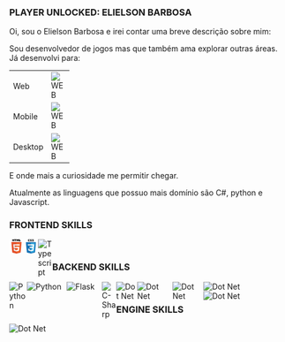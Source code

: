 ### PLAYER UNLOCKED: ELIELSON BARBOSA

Oi, sou o Elielson Barbosa e irei contar uma breve descrição sobre mim:

Sou desenvolvedor de jogos mas que também ama explorar outras áreas.
Já desenvolvi para:

<table border="0">
	
<tr>
<td>
Web
</td>
	
<td>
<img align="left" alt="WEB" width="26px" src="https://img2.gratispng.com/20180706/bcw/kisspng-web-development-logo-clip-art-joomla-icon-5b3fa921d25041.4362954515308987218615.jpg" /> 
</td>
</tr>
	
<tr>
<td>
Mobile 
</td>
	
<td>
<img align="left" alt="WEB" width="26px" src="https://www.freepnglogos.com/uploads/mobile-circle-logo-png-30.png" /> 
</td>
</tr>
	
<tr>
<td>
Desktop
</td>
	
<td>
<img align="left" alt="WEB" width="26px" src="https://thumbs.dreamstime.com/b/%C3%ADcone-para-seu-projeto-do-site-logotipo-vetor-computador-de-secret%C3%A1ria-app-ui-ilustra-o-151573142.jpg" /> 
</td>
</tr>
	
</table>
E onde mais a curiosidade me permitir chegar.

Atualmente as linguagens que possuo mais domínio são C#, python e Javascript.

### FRONTEND SKILLS

<div>
	
<img align="left" alt="HTML5" width="26px" src="https://raw.githubusercontent.com/github/explore/80688e429a7d4ef2fca1e82350fe8e3517d3494d/topics/html/html.png" />

<img align="left" alt="CSS3" width="26px" src="https://raw.githubusercontent.com/github/explore/80688e429a7d4ef2fca1e82350fe8e3517d3494d/topics/css/css.png" />

<img align="left" alt="Typescript" width="26px" src="https://upload.wikimedia.org/wikipedia/commons/thumb/9/99/Unofficial_JavaScript_logo_2.svg/1024px-Unofficial_JavaScript_logo_2.svg.png"/>
	
</div>

<br>

### BACKEND SKILLS

<div>

<img align="left" alt="Python" width="32px" src="https://www.vectorlogo.zone/logos/python/python-vertical.svg"/>

<img align="left" alt="Python" width="72px" src="https://www.vectorlogo.zone/logos/opencv/opencv-ar21.svg"/>

<img align="left" alt="Flask" width="64px" src="https://www.vectorlogo.zone/logos/pocoo_flask/pocoo_flask-ar21.svg"/>

<img align="left" alt="C-Sharp" width="26px" src="https://seeklogo.com/images/C/c-sharp-c-logo-02F17714BA-seeklogo.com.png"/>

<img align="left" alt="Dot Net" width="38px" src="https://www.vectorlogo.zone/logos/dotnet/dotnet-vertical.svg"/>

<img align="left" alt="Dot Net" width="64px" src="https://upload.wikimedia.org/wikipedia/commons/thumb/d/d9/Node.js_logo.svg/1200px-Node.js_logo.svg.png"/>

<img align="left" alt="Dot Net" width="56px" src="https://cpl.thalesgroup.com/sites/default/files/content/paragraphs/intro/2020-03/postgresql-logo.png"/>

<img align="left" alt="Dot Net" width="98px" src="https://www.vectorlogo.zone/logos/mongodb/mongodb-ar21.svg"/>

<img align="left" alt="Dot Net" width="98px" src="https://www.vectorlogo.zone/logos/regexplanet/regexplanet-ar21.svg"/>

</div>

<br>

### ENGINE SKILLS

<img align="left" alt="Dot Net" width="100px" src="https://www.vectorlogo.zone/logos/unity3d/unity3d-ar21.svg"/>
